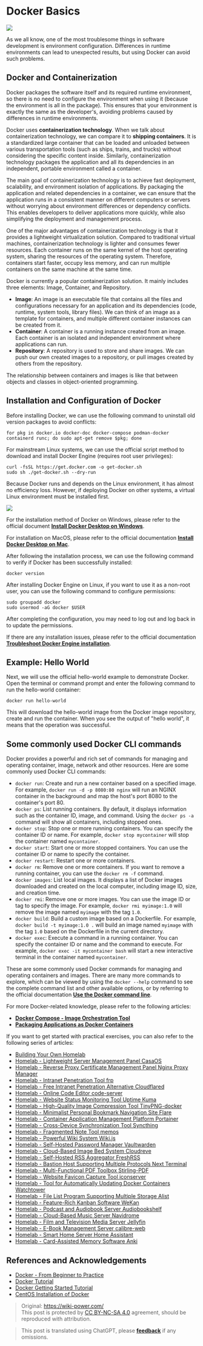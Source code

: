 # Docker Basics

![](https://img.wiki-power.com/d/wiki-media/img/20210116153041.png)

As we all know, one of the most troublesome things in software development is environment configuration. Differences in runtime environments can lead to unexpected results, but using Docker can avoid such problems.

## Docker and Containerization

Docker packages the software itself and its required runtime environment, so there is no need to configure the environment when using it (because the environment is all in the package). This ensures that your environment is exactly the same as the developer's, avoiding problems caused by differences in runtime environments.

Docker uses **containerization technology**. When we talk about containerization technology, we can compare it to **shipping containers**. It is a standardized large container that can be loaded and unloaded between various transportation tools (such as ships, trains, and trucks) without considering the specific content inside. Similarly, containerization technology packages the application and all its dependencies in an independent, portable environment called a container.

The main goal of containerization technology is to achieve fast deployment, scalability, and environment isolation of applications. By packaging the application and related dependencies in a container, we can ensure that the application runs in a consistent manner on different computers or servers without worrying about environment differences or dependency conflicts. This enables developers to deliver applications more quickly, while also simplifying the deployment and management process.

One of the major advantages of containerization technology is that it provides a lightweight virtualization solution. Compared to traditional virtual machines, containerization technology is lighter and consumes fewer resources. Each container runs on the same kernel of the host operating system, sharing the resources of the operating system. Therefore, containers start faster, occupy less memory, and can run multiple containers on the same machine at the same time.

Docker is currently a popular containerization solution. It mainly includes three elements: Image, Container, and Repository.

- **Image**: An image is an executable file that contains all the files and configurations necessary for an application and its dependencies (code, runtime, system tools, library files). We can think of an image as a template for containers, and multiple different container instances can be created from it.
- **Container**: A container is a running instance created from an image. Each container is an isolated and independent environment where applications can run.
- **Repository**: A repository is used to store and share images. We can push our own created images to a repository, or pull images created by others from the repository.

The relationship between containers and images is like that between objects and classes in object-oriented programming.

## Installation and Configuration of Docker

Before installing Docker, we can use the following command to uninstall old version packages to avoid conflicts:

```shell
for pkg in docker.io docker-doc docker-compose podman-docker containerd runc; do sudo apt-get remove $pkg; done
```

For mainstream Linux systems, we can use the official script method to download and install Docker Engine (requires root user privileges):

```shell
curl -fsSL https://get.docker.com -o get-docker.sh
sudo sh ./get-docker.sh --dry-run
```

Because Docker runs and depends on the Linux environment, it has almost no efficiency loss. However, if deploying Docker on other systems, a virtual Linux environment must be installed first.

![](https://img.wiki-power.com/d/wiki-media/img/20230708005714.png)

For the installation method of Docker on Windows, please refer to the official document [**Install Docker Desktop on Windows**](https://docs.docker.com/desktop/install/windows-install/).

For installation on MacOS, please refer to the official documentation [**Install Docker Desktop on Mac**](https://docs.docker.com/desktop/install/mac-install/).

After following the installation process, we can use the following command to verify if Docker has been successfully installed:

```shell
docker version
```

After installing Docker Engine on Linux, if you want to use it as a non-root user, you can use the following command to configure permissions:

```shell
sudo groupadd docker
sudo usermod -aG docker $USER
```

After completing the configuration, you may need to log out and log back in to update the permissions.

If there are any installation issues, please refer to the official documentation [**Troubleshoot Docker Engine installation**](https://docs.docker.com/engine/install/troubleshoot/).

## Example: Hello World

Next, we will use the official hello-world example to demonstrate Docker. Open the terminal or command prompt and enter the following command to run the hello-world container:

```shell
docker run hello-world
```

This will download the hello-world image from the Docker image repository, create and run the container. When you see the output of "hello world", it means that the operation was successful.

## Some commonly used Docker CLI commands

Docker provides a powerful and rich set of commands for managing and operating container, image, network and other resources. Here are some commonly used Docker CLI commands:

- `docker run`: Create and run a new container based on a specified image. For example, `docker run -d -p 8080:80 nginx` will run an NGINX container in the background and map the host's port 8080 to the container's port 80.
- `docker ps`: List running containers. By default, it displays information such as the container ID, image, and command. Using the `docker ps -a` command will show all containers, including stopped ones.
- `docker stop`: Stop one or more running containers. You can specify the container ID or name. For example, `docker stop mycontainer` will stop the container named `mycontainer`.
- `docker start`: Start one or more stopped containers. You can use the container ID or name to specify the container.
- `docker restart`: Restart one or more containers.
- `docker rm`: Remove one or more containers. If you want to remove a running container, you can use the `docker rm -f` command.
- `docker images`: List local images. It displays a list of Docker images downloaded and created on the local computer, including image ID, size, and creation time.
- `docker rmi`: Remove one or more images. You can use the image ID or tag to specify the image. For example, `docker rmi myimage:1.0` will remove the image named `myimage` with the tag `1.0`.
- `docker build`: Build a custom image based on a Dockerfile. For example, `docker build -t myimage:1.0 .` will build an image named `myimage` with the tag `1.0` based on the Dockerfile in the current directory.
- `docker exec`: Execute a command in a running container. You can specify the container ID or name and the command to execute. For example, `docker exec -it mycontainer bash` will start a new interactive terminal in the container named `mycontainer`.

These are some commonly used Docker commands for managing and operating containers and images. There are many more commands to explore, which can be viewed by using the `docker --help` command to see the complete command list and other available options, or by referring to the official documentation [**Use the Docker command line**](https://docs.docker.com/engine/reference/commandline/cli/).

For more Docker-related knowledge, please refer to the following articles:

- [**Docker Compose - Image Orchestration Tool**](https://wiki-power.com/en/DockerCompose-%E9%95%9C%E5%83%8F%E7%BC%96%E6%8E%92%E5%B7%A5%E5%85%B7/)
- [**Packaging Applications as Docker Containers**](https://wiki-power.com/en/%E5%B0%86%E5%BA%94%E7%94%A8%E5%B0%81%E8%A3%85%E4%B8%BADocker%E5%AE%B9%E5%99%A8/)

If you want to get started with practical exercises, you can also refer to the following series of articles:

- [Building Your Own Homelab](https://wiki-power.com/en/Building-Your-Own-Homelab)
- [Homelab - Lightweight Server Management Panel CasaOS](https://wiki-power.com/en/Homelab-Lightweight-Server-Management-Panel-CasaOS)
- [Homelab - Reverse Proxy Certificate Management Panel Nginx Proxy Manager](https://wiki-power.com/en/Homelab-Reverse-Proxy-Certificate-Management-Panel-Nginx-Proxy-Manager)
- [Homelab - Intranet Penetration Tool frp](https://wiki-power.com/en/Homelab-Intranet-Penetration-Tool-frp)
- [Homelab - Free Intranet Penetration Alternative Cloudflared](https://wiki-power.com/en/Homelab-Free-Intranet-Penetration-Alternative-Cloudflared)
- [Homelab - Online Code Editor code-server](https://wiki-power.com/en/Homelab-Online-Code-Editor-code-server)
- [Homelab - Website Status Monitoring Tool Uptime Kuma](https://wiki-power.com/en/Homelab-Website-Status-Monitoring-Tool-Uptime-Kuma)
- [Homelab - High-Quality Image Compression Tool TinyPNG-docker](https://wiki-power.com/en/Homelab-High-Quality-Image-Compression-Tool-TinyPNG-docker)
- [Homelab - Minimalist Personal Bookmark Navigation Site Flare](https://wiki-power.com/en/Homelab-Minimalist-Personal-Bookmark-Navigation-Site-Flare)
- [Homelab - Container Application Management Platform Portainer](https://wiki-power.com/en/Homelab-Container-Application-Management-Platform-Portainer)
- [Homelab - Cross-Device Synchronization Tool Syncthing](https://wiki-power.com/en/Homelab-Cross-Device-Synchronization-Tool-Syncthing)
- [Homelab - Fragmented Note Tool memos](https://wiki-power.com/en/Homelab-Fragmented-Note-Tool-memos)
- [Homelab - Powerful Wiki System Wiki.js](https://wiki-power.com/en/Homelab-Powerful-Wiki-System-Wikijs)
- [Homelab - Self-Hosted Password Manager Vaultwarden](https://wiki-power.com/en/Homelab-Self-Hosted-Password-Manager-Vaultwarden)
- [Homelab - Cloud-Based Image Bed System Cloudreve](https://wiki-power.com/en/Homelab-Cloud-Based-Image-Bed-System-Cloudreve)
- [Homelab - Self-Hosted RSS Aggregator FreshRSS](https://wiki-power.com/en/Homelab-Self-Hosted-RSS-Aggregator-FreshRSS)
- [Homelab - Bastion Host Supporting Multiple Protocols Next Terminal](https://wiki-power.com/en/Homelab-Bastion-Host-Supporting-Multiple-Protocols-NextTerminal)
- [Homelab - Multi-Functional PDF Toolbox Stirling-PDF](https://wiki-power.com/en/Homelab-Multi-Functional-PDF-Toolbox-Stirling-PDF)
- [Homelab - Website Favicon Capture Tool iconserver](https://wiki-power.com/en/Homelab-Website-Favicon-Capture-Tool-iconserver)
- [Homelab - Tool for Automatically Updating Docker Containers Watchtower](https://wiki-power.com/en/Homelab-Tool-for-Automatically-Updating-Docker-Containers-Watchtower)
- [Homelab - File List Program Supporting Multiple Storage Alist](https://wiki-power.com/en/Homelab-File-List-Program-Supporting-Multiple-Storage-Alist)
- [Homelab - Feature-Rich Kanban Software WeKan](https://wiki-power.com/en/Homelab-Feature-Rich-Kanban-Software-WeKan)
- [Homelab - Podcast and Audiobook Server Audiobookshelf](https://wiki-power.com/en/Homelab-Podcast-and-Audiobook-Server-Audiobookshelf)
- [Homelab - Cloud-Based Music Server Navidrome](https://wiki-power.com/en/Homelab-Cloud-Based-Music-Server-Navidrome)
- [Homelab - Film and Television Media Server Jellyfin](https://wiki-power.com/en/Homelab-Film-and-Television-Media-Server-Jellyfin)
- [Homelab - E-Book Management Server calibre-web](https://wiki-power.com/en/Homelab-E-Book-Management-Server-calibre-web)
- [Homelab - Smart Home Server Home Assistant](https://wiki-power.com/en/Homelab-Smart-Home-Server-Home-Assistant)
- [Homelab - Card-Assisted Memory Software Anki](https://wiki-power.com/en/Homelab-Card-Assisted-Memory-Software-Anki)

## References and Acknowledgements

- [Docker - From Beginner to Practice](https://yeasy.gitbook.io/docker_practice/)
- [Docker Tutorial](https://www.runoob.com/docker/docker-tutorial.html)
- [Docker Getting Started Tutorial](http://www.ruanyifeng.com/blog/2018/02/docker-tutorial.html)
- [CentOS Installation of Docker](https://wiki-power.com/en/unlist/CentOS%E5%AE%89%E8%A3%85Docker)

> Original: <https://wiki-power.com/>  
> This post is protected by [CC BY-NC-SA 4.0](https://creativecommons.org/licenses/by/4.0/deed.en) agreement, should be reproduced with attribution.

> This post is translated using ChatGPT, please [**feedback**](https://github.com/linyuxuanlin/Wiki_MkDocs/issues/new) if any omissions.
